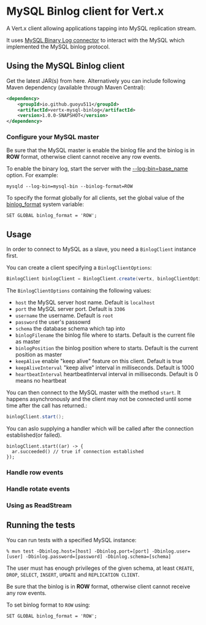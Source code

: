# MySQL Binlog client for Vert.x

A Vert.x client allowing applications tapping into MySQL replication stream.

It uses [MySQL Binary Log connector](https://github.com/shyiko/mysql-binlog-connector-java) to interact with the MySQL which implemented the MySQL binlog protocol.

## Using the MySQL Binlog client

Get the latest JAR(s) from here. Alternatively you can include following Maven dependency (available through Maven Central):

```xml
<dependency>
    <groupId>io.github.guoyu511</groupId>
    <artifactId>vertx-mysql-binlog</artifactId>
    <version>1.0.0-SNAPSHOT</version>
</dependency>
```

### Configure your MySQL master

Be sure that the MySQL master is enable the binlog file and the binlog is in **ROW** format, otherwise client cannot receive any row events.

To enable the binary log, start the server with the [--log-bin=base_name](https://dev.mysql.com/doc/refman/5.7/en/replication-options-binary-log.html#option_mysqld_log-bin) option. For example:

```
mysqld --log-bin=mysql-bin --binlog-format=ROW
```

To specify the format globally for all clients, set the global value of the [binlog_format](https://dev.mysql.com/doc/refman/5.7/en/replication-options-binary-log.html#sysvar_binlog_format) system variable:

```
SET GLOBAL binlog_format = 'ROW';
```


## Usage


In order to connect to MySQL as a slave, you need a `BinlogClient` instance first.

You can create a client specifying a `BinlogClientOptions`:

```java
BinlogClient binlogClient = BinlogClient.create(vertx, binlogClientOptions)
```

The `BinlogClientOptions` containing the following values:

* `host` the MySQL server host name. Default is `localhost`
* `port` the MySQL server port. Default is `3306`
* `username` the username. Default is `root`
* `password` the user's passowrd
* `schema` the database schema which tap into
* `binlogFilename` the binlog file where to starts. Default is the current file as master
* `binlogPosition` the binlog position where to starts. Default is the current position as master
* `keepAlive` enable "keep alive" feature on this client. Default is true
* `keepAliveInterval` "keep alive" interval in milliseconds. Default is 1000
* `heartbeatInterval` heartbeatInterval interval in milliseconds. Default is 0 means no heartbeat

You can then connect to the MySQL master with the method `start`. It happens asynchronously and the client may not be connected until some time after the call has returned.:

```java
binlogClient.start();
```

You can aslo supplying a handler which will be called after the connection established(or failed).

```
binlogClient.start((ar) -> {
  ar.succeeded() // true if connection established
});
```

### Handle row events


### Handle rotate events


### Using as ReadStream


## Running the tests

You can run tests with a specified MySQL instance:

```
% mvn test -Dbinlog.host=[host] -Dbinlog.port=[port] -Dbinlog.user=[user] -Dbinlog.password=[password] -Dbinlog.schema=[schema]
```

The user must has enough privileges of the given schema, at least `CREATE`, `DROP`, `SELECT`, `INSERT`, `UPDATE` and `REPLICATION CLIENT`.

Be sure that the binlog is in **ROW** format, otherwise client cannot receive any row events.

To set binlog format to `ROW` using:

```
SET GLOBAL binlog_format = 'ROW';
```